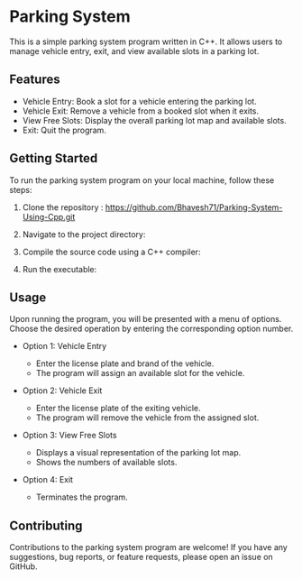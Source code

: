 # Parking System

This is a simple parking system program written in C++. It allows users to manage vehicle entry, exit, and view available slots in a parking lot.

## Features

- Vehicle Entry: Book a slot for a vehicle entering the parking lot.
- Vehicle Exit: Remove a vehicle from a booked slot when it exits.
- View Free Slots: Display the overall parking lot map and available slots.
- Exit: Quit the program.

## Getting Started

To run the parking system program on your local machine, follow these steps:

1. Clone the repository :
https://github.com/Bhavesh71/Parking-System-Using-Cpp.git

2. Navigate to the project directory:

3. Compile the source code using a C++ compiler:

4. Run the executable:

## Usage

Upon running the program, you will be presented with a menu of options. Choose the desired operation by entering the corresponding option number.

- Option 1: Vehicle Entry
  - Enter the license plate and brand of the vehicle.
  - The program will assign an available slot for the vehicle.

- Option 2: Vehicle Exit
  - Enter the license plate of the exiting vehicle.
  - The program will remove the vehicle from the assigned slot.

- Option 3: View Free Slots
  - Displays a visual representation of the parking lot map.
  - Shows the numbers of available slots.

- Option 4: Exit
  - Terminates the program.

## Contributing

Contributions to the parking system program are welcome! If you have any suggestions, bug reports, or feature requests, please open an issue on GitHub.
